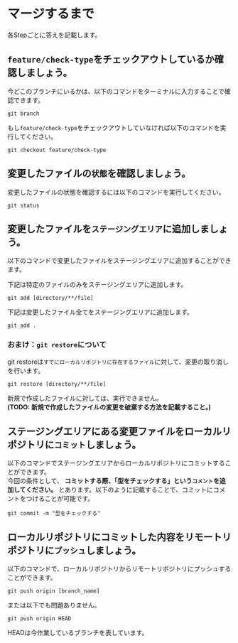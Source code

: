 # マージするまで

各Stepごとに答えを記載します。

## `feature/check-type`をチェックアウトしているか確認しましょう。

今どこのブランチにいるかは、以下のコマンドをターミナルに入力することで確認できます。

```
git branch
```

もし`feature/check-type`をチェックアウトしていなければ以下のコマンドを実行してください。

```
git checkout feature/check-type
```

## 変更したファイルの`状態`を確認しましょう。

変更したファイルの状態を確認するには以下のコマンドを実行してください。

```
git status
```

## 変更したファイルを`ステージングエリア`に追加しましょう。

以下のコマンドで変更したファイルをステージングエリアに追加することができます。  

下記は特定のファイルのみをステージングエリアに追加します。

```
git add [directory/**/file]
```

下記は変更したファイル全てをステージングエリアに追加します。

```
git add .
```

### おまけ：`git restore`について

git restoreは`すでにローカルリポジトリに存在するファイル`に対して、変更の取り消しを行います。

```
git restore [directory/**/file]
```

新規で作成したファイルに対しては、実行できません。  
**(TODO: 新規で作成したファイルの変更を破棄する方法を記載すること。)**

## ステージングエリアにある変更ファイルをローカルリポジトリに`コミット`しましょう。

以下のコマンドでステージングエリアからローカルリポジトリにコミットすることができます。  
今回の条件として、 **コミットする際、「型をチェックする」という`コメント`を追加してください。** とあります。以下のように記載することで、コミットにコメントをつけることが可能です。

```
git commit -m "型をチェックする"
```

## ローカルリポジトリにコミットした内容をリモートリポジトリに`プッシュ`しましょう。

以下のコマンドで、ローカルリポジトリからリモートリポジトリにプッシュすることができます。

```
git push origin [branch_name]
```

または以下でも問題ありません。

```
git push origin HEAD
```

HEADは今作業しているブランチを表しています。